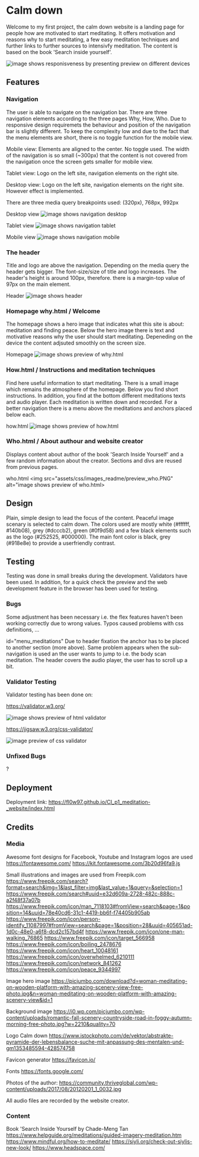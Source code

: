 # Calm down

Welcome to my first project, the calm down website is a landing page for people how are motivated to start meditating. It offers motivation and reasons why to start meditating, a few easy meditation techniques and further links to further sources to intensivfy meditation. The content is based on the book 'Search inside yourself'.

<img src="assets/css/images_readme/AmIResponsive.PNG" alt="image shows responisveness by presenting preview on different devices">

## Features

### Navigation

The user is able to navigate on the navigation bar. There are three navigation elements according to the three pages Why, How, Who. Due to responsive design requiremets the behaviour and position of the navigation bar is slightly different.
To keep the complexity low and due to the fact that the menu elements are short, there is no toggle function for the mobile view.

Mobile view: Elements are aligned to the center. No toggle used. The width of the navigation is so small (~300px) that the content is not covered from the navigation once the screen gets smaller for mobile view. 

Tablet view: Logo on the left site, navigation elements on the right site.

Desktop view: Logo on the left site, navigation elements on the right site. However effect is implemented. 

There are three media query breakpoints used: (320px), 768px, 992px

Desktop view
<img src="assets/css/images_readme/navigation_desktop.PNG" alt="image shows navigation desktop">

Tablet view
<img src="assets/css/images_readme/navigation_tablet.PNG" alt="image shows navigation tablet">

Mobile view
<img src="assets/css/images_readme/navigation_mobile.PNG" alt="image shows navigation mobile">

### The header 
Title and logo are above the navigation. Depending on the media query the header gets bigger. The font-size/size of title and logo increases. The header's height is around 100px, therefore. there is a margin-top value of 97px on the main element.

Header
<img src="assets/css/images_readme/header.PNG" alt="image shows header">

### Homepage why.html / Welcome
The homepage shows a hero image that indicates what this site is about: meditation and finding peace. Below the hero image there is text and motivative reasons why the user should start meditating. Depeneding on the device the content adjsuted smoothly on the screen size.

Homepage
<img src="assets/css/images_readme/preview_why.PNG" alt="image shows preview of why.html">

### How.html / Instructions and meditation techniques
Find here useful information to start meditating. There is a small image which remains the atmosphere of the homepage. Below you find short instructions. In addition, you find at the bottom different meditations texts and audio player. Each meditation is written down and recorded. For a better navigation there is a menu above the meditations and anchors placed below each.

how.html
<img src="assets/css/images_readme/preview_how.PNG" alt="image shows preview of how.html">

### Who.html / About authour and website creator
Displays content about author of the book 'Search Inside Yourself' and a few random information about the creator. Sections and divs are reused from previous pages.

who.html
<img src="assets/css/images_readme/preview_who.PNG" alt="image shows preview of who.html>

## Design
Plain, simple design to lead the focus of the content. Peaceful image scenary is selected to calm down. The colors used are mostly white (#ffffff, #140b08), grey (#dcccb2), green (#0f9d58) and a few black elements such as the logo (#252525, #000000).
The main font color is black, grey (#918e8e) to provide a userfriendly contrast.  

## Testing
Testing was done in small breaks during the development. Validators have been used. In addition, for a quick check the preview and the web development feature in the browser has been used for testing.


### Bugs
Some adjustment has been necessary i.e. the flex features haven't been working correctly due to wrong values. Typos caused problems with css definitions, ...

id="menu_meditations"
Due to header fixation the anchor has to be placed to another section (more above). Same problem appears when the sub-navigation is used an the user wants to jump to i.e. the body scan meditation. The header covers the audio player, the user has to scroll up a bit.

### Validator Testing
Validator testing has been done on:

https://validator.w3.org/

<img src="assets/css/images_readme/html_validator.PNG" alt="image shows preview of html validator">

https://jigsaw.w3.org/css-validator/

<img src="assets/css/images_readme/css_validator.PNG" alt="image preview of css validator">

### Unfixed Bugs
<img>?

## Deployment

Deployment link: https://fl0w97.github.io/CI_p1_meditation-_website/index.html

## Credits

### Media
Awesome font designs for Facebook, Youtube and Instagram logos are used
https://fontawesome.com/
https://kit.fontawesome.com/3b20d96fa9.js

Small illustrations and images are used from Freepik.com
https://www.freepik.com/search?format=search&img=1&last_filter=img&last_value=1&query=&selection=1
https://www.freepik.com/search#uuid=e32d609a-2728-482c-888c-a2f48f37a07b
https://www.freepik.com/icon/man_7118103#fromView=search&page=1&position=14&uuid=78e40cd6-31c1-4419-bb6f-f74405b905ab
https://www.freepik.com/icon/person-identify_11087997#fromView=search&page=1&position=28&uuid=405651ad-1d0c-48e0-a6f8-dcd2c157bd4f
https://www.freepik.com/icon/one-man-walking_76865
https://www.freepik.com/icon/target_566958
https://www.freepik.com/icon/boiling_2478676
https://www.freepik.com/icon/heart_10048161
https://www.freepik.com/icon/overwhelmed_6210111
https://www.freepik.com/icon/network_841262
https://www.freepik.com/icon/peace_9344997

Image hero image
https://picjumbo.com/download?d=woman-meditating-on-wooden-platform-with-amazing-scenery-view-free-photo.jpg&n=woman-meditating-on-wooden-platform-with-amazing-scenery-view&id=1

Background image
https://i0.wp.com/picjumbo.com/wp-content/uploads/romantic-fall-scenery-countryside-road-in-foggy-autumn-morning-free-photo.jpg?w=2210&quality=70

Logo Calm down
https://www.istockphoto.com/de/vektor/abstrakte-pyramide-der-lebensbalance-suche-mit-anpassung-des-mentalen-und-gm1353485594-428574758


Favicon generator
https://favicon.io/

Fonts
https://fonts.google.com/

Photos of the author:
https://community.thriveglobal.com/wp-content/uploads/2017/08/20120201_1_0032.jpg

All audio files are recorded by the website creator.


### Content
Book 'Search Inside Yourself by Chade-Meng Tan
https://www.helpguide.org/meditations/guided-imagery-meditation.htm
https://www.mindful.org/how-to-meditate/
https://siyli.org/check-out-siylis-new-look/
https://www.headspace.com/